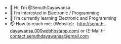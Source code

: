 - 👋 Hi, I’m @SenuthDayawansa
- 👀 I’m interested in Electronic / Programming
- 🌱 I’m currently learning Electronic and Programming
- 📫 How to reach me; (Website):- http://senuth-dayawansa.000webhostapp.com/ or (E-Mail):- contact.senuthdayawansa@gmail.com  <!--- 💞️ I’m looking to collaborate on ...-->
